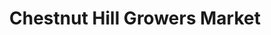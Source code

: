 ---
title: "Chestnut Hill Growers Market"
url: /philadelphia/chestnut-hill-growers-market/
shop: farm
---
